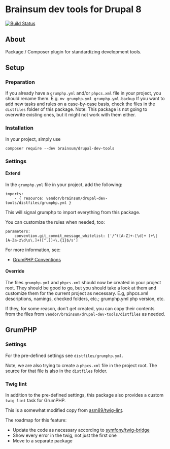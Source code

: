 # Brainsum dev tools for Drupal 8

[![Build Status](https://travis-ci.org/brainsum/drupal-dev-tools.svg?branch=master)](https://travis-ci.org/brainsum/drupal-dev-tools)

## About

Package / Composer plugin for standardizing development tools.

## Setup
### Preparation

If you already have a ```grumphp.yml``` and/or ```phpcs.xml``` file in your project, you should rename them. E.g. ```mv grumphp.yml grumphp.yml.backup```
If you want to add new tasks and rules on a case-by-case basis, check the files in the ```distfiles``` folder of this package.
Note: This package is not going to overwrite existing ones, but it might not work with them either.

### Installation

In your project, simply use

```composer require --dev brainsum/drupal-dev-tools```

### Settings
#### Extend
In the ```grumphp.yml``` file in your project, add the following:
```
imports:
    - { resource: vendor/brainsum/drupal-dev-tools/distfiles/grumphp.yml }
```

This will signal grumphp to import everything from this package.

You can customize the rules when needed, too:
```
parameters:
    convention.git_commit_message_whitelist: ['/^([A-Z]+-[\d]+ )+\| [A-Za-z\d\s\.]+([^.])+\.{1}$/s']
```

For more information, see:
- [GrumPHP Conventions](https://github.com/phpro/grumphp/blob/master/doc/conventions.md)


#### Override
The files ```grumphp.yml``` and ```phpcs.xml``` should now be created in your project root.
They should be good to go, but you should take a look at them and customize them for the current project as necessary.
E.g, phpcs.xml descriptions, namings, checked folders, etc.; grumphp.yml php version, etc.

If they, for some reason, don't get created, you can copy their contents from the files from ```vendor/brainsum/drupal-dev-tools/distfiles``` as needed.

## GrumPHP
### Settings

For the pre-defined settings see ```distfiles/grumphp.yml```.

Note, we are also trying to create a ```phpcs.xml``` file in the project root. The source for that file is also in the ```distfiles``` folder.

### Twig lint

In addition to the pre-defined settings, this package also provides a custom ```twig lint``` task for GrumPHP.

This is a somewhat modified copy from [asm89/twig-lint](https://github.com/asm89/twig-lint).

The roadmap for this feature:
- Update the code as necessary according to [symfony/twig-bridge](https://github.com/symfony/twig-bridge)
- Show every error in the twig, not just the first one
- Move to a separate package
